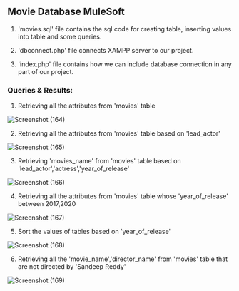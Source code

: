## Movie Database MuleSoft

1. 'movies.sql' file contains the sql code for creating table, inserting values into table and some queries.

2. 'dbconnect.php' file connects XAMPP server to our project.

3. 'index.php' file contains how we can include database connection in any part of our project.

### Queries & Results:

1. Retrieving all the attributes from 'movies' table

![Screenshot (164)](https://user-images.githubusercontent.com/53591334/136576635-50d7c80c-a355-465c-b532-7c6c97cc7015.png)

2. Retrieving all the attributes from 'movies' table based on 'lead_actor'

![Screenshot (165)](https://user-images.githubusercontent.com/53591334/136576889-5a6bf46c-c4f6-4979-9186-24864d73e7db.png)

3. Retrieving 'movies_name' from 'movies' table based on 'lead_actor','actress','year_of_release'

![Screenshot (166)](https://user-images.githubusercontent.com/53591334/136576965-e2e5d82a-0d2e-43b8-89ef-c8a501dd47e1.png)

4. Retrieving all the attributes from 'movies' table whose 'year_of_release' between 2017,2020

![Screenshot (167)](https://user-images.githubusercontent.com/53591334/136577319-df03ef47-3fe3-4794-bdc6-4b8aeb09cb08.png)

5. Sort the values of tables based on 'year_of_release' 

![Screenshot (168)](https://user-images.githubusercontent.com/53591334/136577412-f8eb85c7-edd8-454d-a0ad-b2bd393b1bd2.png)

6. Retrieving all the 'movie_name','director_name' from 'movies' table that are not directed by 'Sandeep Reddy'

![Screenshot (169)](https://user-images.githubusercontent.com/53591334/136577485-ded35b52-49c4-440c-a1c6-43b213252f6b.png)
